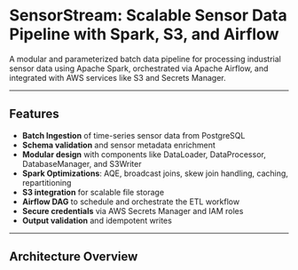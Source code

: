 # SensorStream: Scalable Sensor Data Pipeline with Spark, S3, and Airflow

A modular and parameterized batch data pipeline for processing industrial sensor data using Apache Spark, orchestrated via Apache Airflow, and integrated with AWS services like S3 and Secrets Manager.

---

## Features

- **Batch Ingestion** of time-series sensor data from PostgreSQL
- **Schema validation** and sensor metadata enrichment
- **Modular design** with components like DataLoader, DataProcessor, DatabaseManager, and S3Writer
- **Spark Optimizations**: AQE, broadcast joins, skew join handling, caching, repartitioning
- **S3 integration** for scalable file storage
- **Airflow DAG** to schedule and orchestrate the ETL workflow
- **Secure credentials** via AWS Secrets Manager and IAM roles
- **Output validation** and idempotent writes

---

## Architecture Overview

